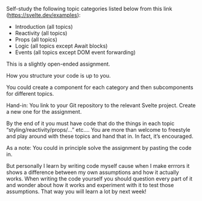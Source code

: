 Self-study the following topic categories listed below from this link (https://svelte.dev/examples):

 

* Introduction (all topics)
* Reactivity (all topics)
* Props (all topics)
* Logic (all topics except Await blocks)
* Events (all topics except DOM event forwarding)

 

This is a slightly open-ended assignment. 

How you structure your code is up to you. 

You could create a component for each category and then subcomponents for different topics. 

 

Hand-in: You link to your Git repository to the relevant Svelte project. Create a new one for the assignment.

 

By the end of it you must have code that do the things in each topic “styling/reactivity/props/...” etc….
You are more than welcome to freestyle and play around with these topics and hand that in. In fact, it’s encouraged. 

 

As a note: You could in principle solve the assignment by pasting the code in. 

But personally I learn by writing code myself cause when I make errrors it shows a difference between my own assumptions and how it actually works. When writing the code yourself you should question every part of it and wonder about how it works and experiment with it to test those assumptions. That way you will learn a lot by next week! 